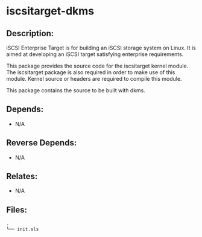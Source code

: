 # iscsitarget-dkms

## Description:

iSCSI Enterprise Target is for building an iSCSI storage system on Linux. It is aimed at developing an iSCSI target satisfying enterprise requirements.

This package provides the source code for the iscsitarget kernel module. The iscsitarget package is also required in order to make use of this module. Kernel source or headers are required to compile this module.

This package contains the source to be built with dkms.

## Depends:

  -  N/A

## Reverse Depends:

  -  N/A

## Relates:

  -  N/A

## Files:

```bash
.
└── init.sls
```
